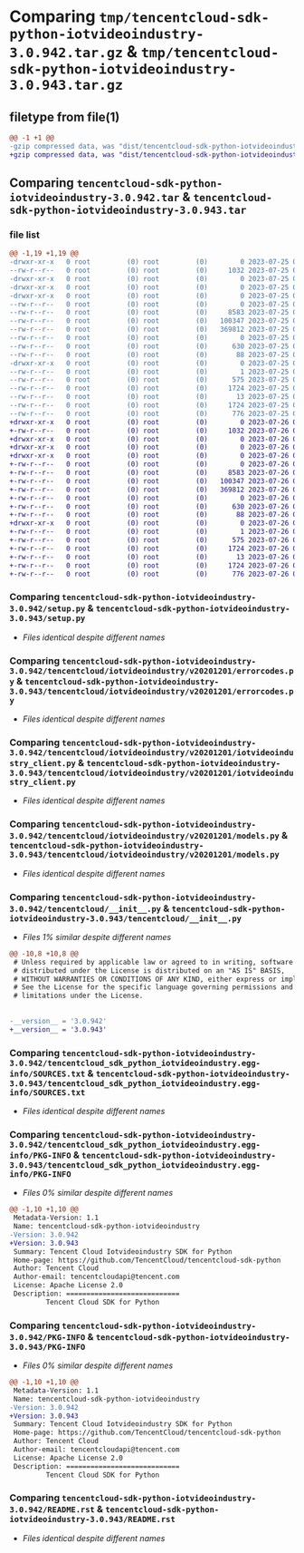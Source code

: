 # Comparing `tmp/tencentcloud-sdk-python-iotvideoindustry-3.0.942.tar.gz` & `tmp/tencentcloud-sdk-python-iotvideoindustry-3.0.943.tar.gz`

## filetype from file(1)

```diff
@@ -1 +1 @@
-gzip compressed data, was "dist/tencentcloud-sdk-python-iotvideoindustry-3.0.942.tar", last modified: Tue Jul 25 04:20:17 2023, max compression
+gzip compressed data, was "dist/tencentcloud-sdk-python-iotvideoindustry-3.0.943.tar", last modified: Wed Jul 26 00:39:40 2023, max compression
```

## Comparing `tencentcloud-sdk-python-iotvideoindustry-3.0.942.tar` & `tencentcloud-sdk-python-iotvideoindustry-3.0.943.tar`

### file list

```diff
@@ -1,19 +1,19 @@
-drwxr-xr-x   0 root         (0) root         (0)        0 2023-07-25 04:20:17.000000 tencentcloud-sdk-python-iotvideoindustry-3.0.942/
--rw-r--r--   0 root         (0) root         (0)     1032 2023-07-25 04:20:17.000000 tencentcloud-sdk-python-iotvideoindustry-3.0.942/setup.py
-drwxr-xr-x   0 root         (0) root         (0)        0 2023-07-25 04:20:17.000000 tencentcloud-sdk-python-iotvideoindustry-3.0.942/tencentcloud/
-drwxr-xr-x   0 root         (0) root         (0)        0 2023-07-25 04:20:17.000000 tencentcloud-sdk-python-iotvideoindustry-3.0.942/tencentcloud/iotvideoindustry/
-drwxr-xr-x   0 root         (0) root         (0)        0 2023-07-25 04:20:17.000000 tencentcloud-sdk-python-iotvideoindustry-3.0.942/tencentcloud/iotvideoindustry/v20201201/
--rw-r--r--   0 root         (0) root         (0)        0 2023-07-25 04:20:17.000000 tencentcloud-sdk-python-iotvideoindustry-3.0.942/tencentcloud/iotvideoindustry/v20201201/__init__.py
--rw-r--r--   0 root         (0) root         (0)     8583 2023-07-25 04:20:17.000000 tencentcloud-sdk-python-iotvideoindustry-3.0.942/tencentcloud/iotvideoindustry/v20201201/errorcodes.py
--rw-r--r--   0 root         (0) root         (0)   100347 2023-07-25 04:20:17.000000 tencentcloud-sdk-python-iotvideoindustry-3.0.942/tencentcloud/iotvideoindustry/v20201201/iotvideoindustry_client.py
--rw-r--r--   0 root         (0) root         (0)   369812 2023-07-25 04:20:17.000000 tencentcloud-sdk-python-iotvideoindustry-3.0.942/tencentcloud/iotvideoindustry/v20201201/models.py
--rw-r--r--   0 root         (0) root         (0)        0 2023-07-25 04:20:17.000000 tencentcloud-sdk-python-iotvideoindustry-3.0.942/tencentcloud/iotvideoindustry/__init__.py
--rw-r--r--   0 root         (0) root         (0)      630 2023-07-25 04:20:17.000000 tencentcloud-sdk-python-iotvideoindustry-3.0.942/tencentcloud/__init__.py
--rw-r--r--   0 root         (0) root         (0)       88 2023-07-25 04:20:17.000000 tencentcloud-sdk-python-iotvideoindustry-3.0.942/setup.cfg
-drwxr-xr-x   0 root         (0) root         (0)        0 2023-07-25 04:20:17.000000 tencentcloud-sdk-python-iotvideoindustry-3.0.942/tencentcloud_sdk_python_iotvideoindustry.egg-info/
--rw-r--r--   0 root         (0) root         (0)        1 2023-07-25 04:20:17.000000 tencentcloud-sdk-python-iotvideoindustry-3.0.942/tencentcloud_sdk_python_iotvideoindustry.egg-info/dependency_links.txt
--rw-r--r--   0 root         (0) root         (0)      575 2023-07-25 04:20:17.000000 tencentcloud-sdk-python-iotvideoindustry-3.0.942/tencentcloud_sdk_python_iotvideoindustry.egg-info/SOURCES.txt
--rw-r--r--   0 root         (0) root         (0)     1724 2023-07-25 04:20:17.000000 tencentcloud-sdk-python-iotvideoindustry-3.0.942/tencentcloud_sdk_python_iotvideoindustry.egg-info/PKG-INFO
--rw-r--r--   0 root         (0) root         (0)       13 2023-07-25 04:20:17.000000 tencentcloud-sdk-python-iotvideoindustry-3.0.942/tencentcloud_sdk_python_iotvideoindustry.egg-info/top_level.txt
--rw-r--r--   0 root         (0) root         (0)     1724 2023-07-25 04:20:17.000000 tencentcloud-sdk-python-iotvideoindustry-3.0.942/PKG-INFO
--rw-r--r--   0 root         (0) root         (0)      776 2023-07-25 04:20:17.000000 tencentcloud-sdk-python-iotvideoindustry-3.0.942/README.rst
+drwxr-xr-x   0 root         (0) root         (0)        0 2023-07-26 00:39:40.000000 tencentcloud-sdk-python-iotvideoindustry-3.0.943/
+-rw-r--r--   0 root         (0) root         (0)     1032 2023-07-26 00:39:40.000000 tencentcloud-sdk-python-iotvideoindustry-3.0.943/setup.py
+drwxr-xr-x   0 root         (0) root         (0)        0 2023-07-26 00:39:40.000000 tencentcloud-sdk-python-iotvideoindustry-3.0.943/tencentcloud/
+drwxr-xr-x   0 root         (0) root         (0)        0 2023-07-26 00:39:40.000000 tencentcloud-sdk-python-iotvideoindustry-3.0.943/tencentcloud/iotvideoindustry/
+drwxr-xr-x   0 root         (0) root         (0)        0 2023-07-26 00:39:40.000000 tencentcloud-sdk-python-iotvideoindustry-3.0.943/tencentcloud/iotvideoindustry/v20201201/
+-rw-r--r--   0 root         (0) root         (0)        0 2023-07-26 00:39:40.000000 tencentcloud-sdk-python-iotvideoindustry-3.0.943/tencentcloud/iotvideoindustry/v20201201/__init__.py
+-rw-r--r--   0 root         (0) root         (0)     8583 2023-07-26 00:39:40.000000 tencentcloud-sdk-python-iotvideoindustry-3.0.943/tencentcloud/iotvideoindustry/v20201201/errorcodes.py
+-rw-r--r--   0 root         (0) root         (0)   100347 2023-07-26 00:39:40.000000 tencentcloud-sdk-python-iotvideoindustry-3.0.943/tencentcloud/iotvideoindustry/v20201201/iotvideoindustry_client.py
+-rw-r--r--   0 root         (0) root         (0)   369812 2023-07-26 00:39:40.000000 tencentcloud-sdk-python-iotvideoindustry-3.0.943/tencentcloud/iotvideoindustry/v20201201/models.py
+-rw-r--r--   0 root         (0) root         (0)        0 2023-07-26 00:39:40.000000 tencentcloud-sdk-python-iotvideoindustry-3.0.943/tencentcloud/iotvideoindustry/__init__.py
+-rw-r--r--   0 root         (0) root         (0)      630 2023-07-26 00:39:40.000000 tencentcloud-sdk-python-iotvideoindustry-3.0.943/tencentcloud/__init__.py
+-rw-r--r--   0 root         (0) root         (0)       88 2023-07-26 00:39:40.000000 tencentcloud-sdk-python-iotvideoindustry-3.0.943/setup.cfg
+drwxr-xr-x   0 root         (0) root         (0)        0 2023-07-26 00:39:40.000000 tencentcloud-sdk-python-iotvideoindustry-3.0.943/tencentcloud_sdk_python_iotvideoindustry.egg-info/
+-rw-r--r--   0 root         (0) root         (0)        1 2023-07-26 00:39:40.000000 tencentcloud-sdk-python-iotvideoindustry-3.0.943/tencentcloud_sdk_python_iotvideoindustry.egg-info/dependency_links.txt
+-rw-r--r--   0 root         (0) root         (0)      575 2023-07-26 00:39:40.000000 tencentcloud-sdk-python-iotvideoindustry-3.0.943/tencentcloud_sdk_python_iotvideoindustry.egg-info/SOURCES.txt
+-rw-r--r--   0 root         (0) root         (0)     1724 2023-07-26 00:39:40.000000 tencentcloud-sdk-python-iotvideoindustry-3.0.943/tencentcloud_sdk_python_iotvideoindustry.egg-info/PKG-INFO
+-rw-r--r--   0 root         (0) root         (0)       13 2023-07-26 00:39:40.000000 tencentcloud-sdk-python-iotvideoindustry-3.0.943/tencentcloud_sdk_python_iotvideoindustry.egg-info/top_level.txt
+-rw-r--r--   0 root         (0) root         (0)     1724 2023-07-26 00:39:40.000000 tencentcloud-sdk-python-iotvideoindustry-3.0.943/PKG-INFO
+-rw-r--r--   0 root         (0) root         (0)      776 2023-07-26 00:39:40.000000 tencentcloud-sdk-python-iotvideoindustry-3.0.943/README.rst
```

### Comparing `tencentcloud-sdk-python-iotvideoindustry-3.0.942/setup.py` & `tencentcloud-sdk-python-iotvideoindustry-3.0.943/setup.py`

 * *Files identical despite different names*

### Comparing `tencentcloud-sdk-python-iotvideoindustry-3.0.942/tencentcloud/iotvideoindustry/v20201201/errorcodes.py` & `tencentcloud-sdk-python-iotvideoindustry-3.0.943/tencentcloud/iotvideoindustry/v20201201/errorcodes.py`

 * *Files identical despite different names*

### Comparing `tencentcloud-sdk-python-iotvideoindustry-3.0.942/tencentcloud/iotvideoindustry/v20201201/iotvideoindustry_client.py` & `tencentcloud-sdk-python-iotvideoindustry-3.0.943/tencentcloud/iotvideoindustry/v20201201/iotvideoindustry_client.py`

 * *Files identical despite different names*

### Comparing `tencentcloud-sdk-python-iotvideoindustry-3.0.942/tencentcloud/iotvideoindustry/v20201201/models.py` & `tencentcloud-sdk-python-iotvideoindustry-3.0.943/tencentcloud/iotvideoindustry/v20201201/models.py`

 * *Files identical despite different names*

### Comparing `tencentcloud-sdk-python-iotvideoindustry-3.0.942/tencentcloud/__init__.py` & `tencentcloud-sdk-python-iotvideoindustry-3.0.943/tencentcloud/__init__.py`

 * *Files 1% similar despite different names*

```diff
@@ -10,8 +10,8 @@
 # Unless required by applicable law or agreed to in writing, software
 # distributed under the License is distributed on an "AS IS" BASIS,
 # WITHOUT WARRANTIES OR CONDITIONS OF ANY KIND, either express or implied.
 # See the License for the specific language governing permissions and
 # limitations under the License.
 
 
-__version__ = '3.0.942'
+__version__ = '3.0.943'
```

### Comparing `tencentcloud-sdk-python-iotvideoindustry-3.0.942/tencentcloud_sdk_python_iotvideoindustry.egg-info/SOURCES.txt` & `tencentcloud-sdk-python-iotvideoindustry-3.0.943/tencentcloud_sdk_python_iotvideoindustry.egg-info/SOURCES.txt`

 * *Files identical despite different names*

### Comparing `tencentcloud-sdk-python-iotvideoindustry-3.0.942/tencentcloud_sdk_python_iotvideoindustry.egg-info/PKG-INFO` & `tencentcloud-sdk-python-iotvideoindustry-3.0.943/tencentcloud_sdk_python_iotvideoindustry.egg-info/PKG-INFO`

 * *Files 0% similar despite different names*

```diff
@@ -1,10 +1,10 @@
 Metadata-Version: 1.1
 Name: tencentcloud-sdk-python-iotvideoindustry
-Version: 3.0.942
+Version: 3.0.943
 Summary: Tencent Cloud Iotvideoindustry SDK for Python
 Home-page: https://github.com/TencentCloud/tencentcloud-sdk-python
 Author: Tencent Cloud
 Author-email: tencentcloudapi@tencent.com
 License: Apache License 2.0
 Description: ============================
         Tencent Cloud SDK for Python
```

### Comparing `tencentcloud-sdk-python-iotvideoindustry-3.0.942/PKG-INFO` & `tencentcloud-sdk-python-iotvideoindustry-3.0.943/PKG-INFO`

 * *Files 0% similar despite different names*

```diff
@@ -1,10 +1,10 @@
 Metadata-Version: 1.1
 Name: tencentcloud-sdk-python-iotvideoindustry
-Version: 3.0.942
+Version: 3.0.943
 Summary: Tencent Cloud Iotvideoindustry SDK for Python
 Home-page: https://github.com/TencentCloud/tencentcloud-sdk-python
 Author: Tencent Cloud
 Author-email: tencentcloudapi@tencent.com
 License: Apache License 2.0
 Description: ============================
         Tencent Cloud SDK for Python
```

### Comparing `tencentcloud-sdk-python-iotvideoindustry-3.0.942/README.rst` & `tencentcloud-sdk-python-iotvideoindustry-3.0.943/README.rst`

 * *Files identical despite different names*

